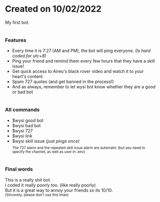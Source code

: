 # Created on 10/02/2022<br>
My first bot.<br><br>

### Features
- Every time it is 7:27 (AM and PM), the bot will ping everyone. *(Is hard coded for utc+8)*
- Ping your friend and remind them every few hours that they have a skill issue!
- Get quick access to Aireu's black rover video and watch it to your heart's content
- Spam 727 quotes (and get banned in the process!)
- And as always, remember to let wysi bot know whether they are a good or bad bot
<br><br>

### All commands
- $wysi good bot
- $wysi bad bot
- $wysi 727
- $wysi link
- $wysi skill issue *(just pings once)* <br>
<sub>The 727 alarm and the repeated skill issue alarm are automatic (but you need to specify the channel, as well as user in .env)</sub>
<br><br>

### Final words
This is a really shit bot.  
I coded it really poorly too. (like really poorly)  
But it is a great way to annoy your friends so its 10/10.  
<sub>(Sincerely, please don't use this lmao)</sub>
